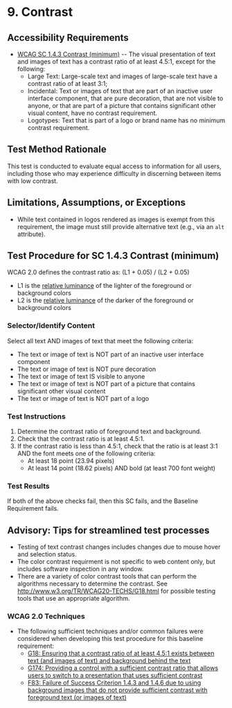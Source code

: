 # 9. Contrast
## Accessibility Requirements
* [WCAG SC 1.4.3 Contrast (minimum)](http://www.w3.org/TR/UNDERSTANDING-WCAG20/visual-audio-contrast-contrast.html) -- The visual presentation of text and images of text has a contrast ratio of at least 4.5:1, except for the following:
    * Large Text: Large-scale text and images of large-scale text have a contrast ratio of at least 3:1;
    * Incidental: Text or images of text that are part of an inactive user interface component, that are pure decoration, that are not visible to anyone, or that are part of a picture that contains significant other visual content, have no contrast requirement.
    * Logotypes: Text that is part of a logo or brand name has no minimum contrast requirement.

## Test Method Rationale
This test is conducted to evaluate equal access to information for all users, including those who may experience difficulty in discerning between items with low contrast.

## Limitations, Assumptions, or Exceptions
* While text contained in logos rendered as images is exempt from this requirement, the image must still provide alternative text (e.g., via an `alt` attribute).

## Test Procedure for SC 1.4.3 Contrast (minimum)
WCAG 2.0 defines the contrast ratio as:
(L1 + 0.05) / (L2 + 0.05)
* L1 is the [relative luminance](https://www.w3.org/TR/2008/REC-WCAG20-20081211/#relativeluminancedef) of the lighter of the foreground or background colors
* L2 is the [relative luminance](https://www.w3.org/TR/2008/REC-WCAG20-20081211/#relativeluminancedef) of the darker of the foreground or background colors

### Selector/Identify Content
Select all text AND images of text that meet the following criteria:
* The text or image of text is NOT part of an inactive user interface component
* The text or image of text is NOT pure decoration
* The text or image of text IS visible to anyone
* The text or image of text is NOT part of a picture that contains significant other visual content
* The  text or image of text is NOT part of a logo

### Test Instructions
1. Determine the contrast ratio of foreground text and background.
1. Check that the contrast ratio is at least 4.5:1. 
1. If the contrast ratio is less than 4.5:1, check that the ratio is at least 3:1 AND the font meets one of the following criteria:
    * At least 18 point (23.94 pixels)
    * At least 14 point (18.62 pixels) AND bold (at least 700 font weight)

### Test Results
If both of the above checks fail, then this SC fails, and the Baseline Requirement fails.

## Advisory: Tips for streamlined test processes
* Testing of text contrast changes includes changes due to mouse hover and selection status.
* The color contrast requirment is not specific to web content only, but includes software inspection in any window.
* There are a variety of color contrast tools that can perform the algorithms necessary to determine the contrast. See http://www.w3.org/TR/WCAG20-TECHS/G18.html for possible testing tools that use an appropriate algorithm.

### WCAG 2.0 Techniques
* The following sufficient techniques and/or common failures were considered when developing this test procedure for this baseline requirement:
    * [G18: Ensuring that a contrast ratio of at least 4.5:1 exists between text (and images of text) and background behind the text](https://www.w3.org/TR/WCAG20-TECHS/G18.html)
    * [G174: Providing a control with a sufficient contrast ratio that allows users to switch to a presentation that uses sufficient contrast](https://www.w3.org/TR/WCAG20-TECHS/G174.html)
    * [F83: Failure of Success Criterion 1.4.3 and 1.4.6 due to using background images that do not provide sufficient contrast with foreground text (or images of text)](https://www.w3.org/TR/WCAG20-TECHS/F83.html)
